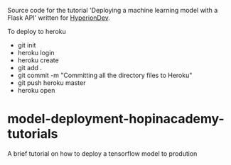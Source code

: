 
Source code for the tutorial 'Deploying a machine learning model with a Flask API' written for [HyperionDev](http://blog.hyperiondev.com).

To deploy to heroku

- git init
- heroku login
- heroku create
- git add .
- git commit -m "Committing all the directory files to Heroku"
- git push heroku master
- heroku open

# model-deployment-hopinacademy-tutorials
A brief tutorial on how to deploy a tensorflow model to prodution
